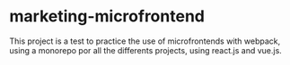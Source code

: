 # marketing-microfrontend
This project is a test to practice the use of microfrontends with webpack, using a monorepo por all the differents projects, using react.js and vue.js.

